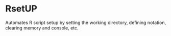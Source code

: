 # RsetUP
Automates R script setup by setting the working directory, defining notation, clearing memory and console, etc.
